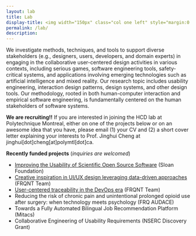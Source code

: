 ```yaml
---
layout: lab
title: Lab
display-title: <img width="150px" class="col one left" style="margin:0 30px 0 0;" src="../assets/img/logo_notext.png"/>Human-Centered Design (HCD) Lab
permalink: /lab/
description:
---
```


We investigate methods, techniques, and tools to support diverse stakeholders (e.g., designers, users, developers, and domain experts) in engaging in the collaborative user-centered design activities in various contexts, including serious games, software engineering tools, safety-critical systems, and applications involving emerging technologies such as artificial intelligence and mixed reality. Our research topic includes usability engineering, interaction design patterns, design systems, and other design tools. Our methodology, rooted in both human-computer interaction and empirical software engineering, is fundamentally centered on the human stakeholders of software systems.

<!-- **Research Keywords**: Human-computer interaction; software engineering; usability engineering; interaction design; design artifact analysis; research methods for design study -->

**We are recruiting!!** If you are interested in joining the HCD lab at Polytechnique Montreal, either on one of the projects below or on an awesome idea that you have, please email (1) your CV and (2) a short cover letter explaining your interests to Prof. Jinghui Cheng at jinghui[dot]cheng[at]polymtl[dot]ca.

**Recently funded projects** (*inquiries are welcomed*)
* [Improving the Usability of Scientific Open Source Software](https://www.polymtl.ca/expertises/en/improving-usability-scientific-open-source-software) (Sloan Foundation)
* [Creative inspiration in UI/UX design leveraging data-driven approaches](https://www.polymtl.ca/expertises/en/creative-inspiration-uiux-design-leveraging-data-driven-approaches) (FRQNT Team)
* [User-centered traceability in the DevOps era](https://www.polymtl.ca/expertises/en/user-centered-traceability-devops-era) (FRQNT Team)
* Reducing the risk of chronic pain and unintentional prolonged opioid use after surgery: when technology meets psychology (FRQ AUDACE)
* Towards a Fully Automated Bilingual Job Recommendation Platform (Mitacs)
* Collaborative Engineering of Usability Requirements (NSERC Discovery Grant)
